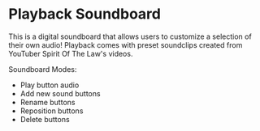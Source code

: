 <h1> Playback Soundboard </h1>

This is a digital soundboard that allows users to customize a selection of their own audio! Playback comes with preset soundclips created from YouTuber Spirit Of The Law's videos. 

Soundboard Modes:
- Play button audio
- Add new sound buttons
- Rename buttons
- Reposition buttons
- Delete buttons
